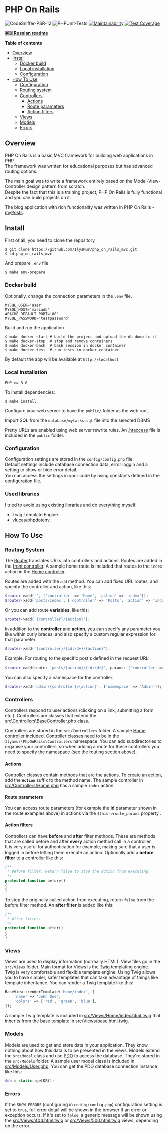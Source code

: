 # PHP On Rails

![CodeSniffer-PSR-12](https://github.com/IlyaMur/php_on_rails_mvc/workflows/CodeSniffer-PSR-12/badge.svg)
![PHPUnit-Tests](https://github.com/IlyaMur/php_on_rails_mvc/workflows/PHPUnit-Tests/badge.svg)
[![Maintainability](https://api.codeclimate.com/v1/badges/673249eff3f090fe3f06/maintainability)](https://codeclimate.com/github/IlyaMur/php_on_rails_mvc/maintainability)
[![Test Coverage](https://api.codeclimate.com/v1/badges/673249eff3f090fe3f06/test_coverage)](https://codeclimate.com/github/IlyaMur/php_on_rails_mvc/test_coverage)

**[🇷🇺 Russian readme](https://github.com/IlyaMur/php_on_rails_mvc/blob/master/README.md)**

**Table of contents**
  - [Overview](#overview)
  - [Install](#install)
    - [Docker build](#docker-build)
    - [Local installation](#local-installation)
    - [Configuration](#configuration)
  - [How To Use](#how-to-use)
    - [Configuration](#configuration)
    - [Routing system](#routing)
    - [Controllers](#controllers)
      - [Actions](#actions)
      - [Route parameters](#route-parameters)
      - [Action filters](#action-filters)
    - [Views](#views)
    - [Models](#models)
    - [Errors](#errors)

## Overview

PHP On Rails is a basic MVC framework for building web applications in PHP.   
The framework was written for educational purposes but has advanced routing options.

The main goal was to write a framework entirely based on the Model-View-Controller design pattern from scratch.  
Despite the fact that this is a training project, PHP On Rails is fully functional and you can build projects on it.

The blog application with rich functionality was written in PHP On Rails - [myPosts](https://github.com/IlyaMur/myposts_app).

## Install

First of all, you need to clone the repository  

    $ git clone https://github.com/IlyaMur/php_on_rails_mvc.git  
    $ cd php_on_rails_mvc

And prepare `.env` file  

    $ make env-prepare

### Docker build

Optionally, change the connection parameters in the `.env` file.

```dotenv
MYSQL_USER='user'
MYSQL_HOST='mariadb'
APACHE_DEFAULT_PORT='80'
MYSQL_PASSWORD='testpassword'
```

Build and run the application

    $ make docker-start # build the project and upload the db dump to it  
    $ make docker-stop  # stop and remove containers  
    $ make docker-bash  # bash session in docker container
    $ make docker-test  # run tests in docker container

By default the app will be available at `http://localhost`

### Local installation

`PHP >= 8.0`

To install dependencies:  

    $ make install


Configure your web server to have the `public/` folder as the web root.

Import SQL from the `database/mytasks.sql` file into the selected DBMS 

Pretty URLs are enabled using web server rewrite rules. An [.htaccess](public/.htaccess) file is included in the `public` folder.

### Configuration

Configuration settings are stored in the `config/config.php` file.  
Default settings include database connection data, error loggin and a setting to show or hide error detail.  
You can access the settings in your code by using constants defined in the configuration file.

### Used libraries

I tried to avoid using existing libraries and do everything myself.  
-  Twig Template Engine.
-  vlucas/phpdotenv.

## How To Use

### Routing System

The [Router](src/Service/Router.php) translates URLs into controllers and actions. Routes are added in the [front controller](public/index.php). A sample home route is included that routes to the `index` action in the [Home controller](src/Controllers/Home.php).

Routes are added with the `add` method. You can add fixed URL routes, and specify the controller and action, like this:

```php
$router->add('', ['controller' => 'Home', 'action' => 'index']);
$router->add('posts/index', ['controller' => 'Posts', 'action' => 'index']);
```

Or you can add route **variables**, like this:

```php
$router->add('{controller}/{action}');
```

In addition to the **controller** and **action**, you can specify any parameter you like within curly braces, and also specify a custom regular expression for that parameter:

```php
$router->add('{controller}/{id:\d+}/{action}');
```

Example. For routing to the specific post's defined in the request URL:

```php
$router->add(route: 'posts/{action}/{id:\d+}', params: ['controller' => 'posts']);
```

You can also specify a namespace for the controller:

```php
$router->add('admin/{controller}/{action}', ['namespace' => 'Admin']);
```

### Controllers

Controllers respond to user actions (clicking on a link, submitting a form etc.). Controllers are classes that extend the [src\Controllers\BaseController.php](src/Controllers/BaseController.php) class.

Controllers are stored in the `src/Controllers` folder. A sample [Home controller](src/Controllers/Home.php) included. Controller classes need to be in the `Ilyamur\PhpOnRails\Controllers` namespace. You can add subdirectories to organise your controllers, so when adding a route for these controllers you need to specify the namespace (see the routing section above).

#### Actions

Controller classes contain methods that are the actions. To create an action, add the **`Action`** suffix to the method name. The sample controller in [src/Controllers/Home.php](src/Controllers/Home.php) has a sample `index` action.

#### Route parameters

You can access route parameters (for example the **id** parameter shown in the route examples above) in actions via the `$this->route_params` property
.
#### Action filters

Controllers can have **before** and **after** filter methods. These are methods that are called before and after **every** action method call in a controller.  
It is very useful for authentication for example, making sure that a user is logged in before letting them execute an action. 
Optionally add a **before filter** to a controller like this:

```php
/**
 * Before filter. Return false to stop the action from executing.
 */
protected function before()
{
}
```

To stop the originally called action from executing, return `false` from the before filter method. An **after filter** is added like this:

```php
/**
 * After filter.
 */
protected function after()
{
}
```

### Views

Views are used to display information (normally HTML). View files go in the `src/Views` folder. Main format for Views is the [Twig](https://twig.symfony.com/) templating engine.  
Twig is very comfortable and flexible template engine. Using Twig allows you to have simpler, safer templates that can take advantage of things like template inheritance. You can render a Twig template like this:

```php
BaseView::renderTemplate('Home/index', [
    'name' => 'John Doe',
    'colors' => ['red', 'green', 'blue'],
]);
```

A sample Twig template is included in [src/Views/Home/index.html.twig](src/Views/Home/index.html.twig) that inherits from the base template in [src/Views/base.html.twig](src/Views/base.html.twig).

### Models

Models are used to get and store data in your application. They know nothing about how this data is to be presented in the views. Models extend the `src\Model` class and use [PDO](http://php.net/manual/en/book.pdo.php) to access the database. They're stored in the `src/Models` folder. A sample user model class is included in [src/Models/User.php](src/Models/User.php). You can get the PDO database connection instance like this:

```php
$db = static::getDB();
```

### Errors

If the `SHOW_ERRORS` (configuring in `config/config.php`) configuration setting is set to `true`, full error detail will be shown in the browser if an error or exception occurs. If it's set to `false`, a generic message will be shown using the [src/Views/404.html.twig](src/Views/404.html.twig) or [src/Views/500.html.twig](src/Views/500.html.twig) views, depending on the error.
